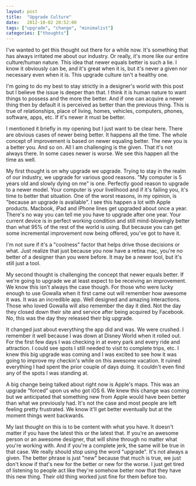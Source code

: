 ```yaml
---
layout: post
title:  "Upgrade Culture"
date:   2012-10-02 20:52:00
tags: ["upgrade", "change", "minimalist"]
categories: ["thoughts"]
---
```


I've wanted to get this thought out there for a while now. It's something that has always irritated me about our industry. Or really, it's more like our entire culture/human nature. This idea that newer equals better is such a lie. I know it obviously can be, and it's great when it is, but it's never a given nor necessary even when it is. This upgrade culture isn't a healthy one.

I'm going to do my best to stay strictly in a designer's world with this post but I believe the issue is deeper than that. I think it is human nature to want things to possess and the more the better. And if one can acquire a newer thing then by default it is perceived as better than the previous thing. This is true of relationships, place of living, homes, vehicles, computers, phones, software, apps, etc. If it's newer it must be better.

I mentioned it briefly in my opening but I just want to be clear here. There are obvious cases of newer being better. It happens all the time. The whole concept of improvement is based on newer equaling better. The new you is a better you. And so on. All I am challenging is the given. That it's not always there. In some cases newer is worse. We see this happen all the time as well.

My first thought is on why upgrade we upgrade. Trying to stay in the realm of our industry, we upgrade for various good reasons. "My computer is 5 years old and slowly dying on me" is one. Perfectly good reason to upgrade to a newer model. Your computer is your livelihood and if it's failing you, it's time to better that situation. One of the worst reasons, in my opinion, is "because an upgrade is available". I see this happen a lot with Apple products. Macbook, iPad and iPhone lines get upgraded about once a year. There's no way you can tell me you have to upgrade after one year. Your current device is in perfect working condition and still mind-blowingly better than what 95% of the rest of the world is using. But because you can get some incremental improvement now being offered, you've got to have it.

I'm not sure if it's a "coolness" factor that helps drive those decisions or what. Just realize that just because you now have a retina mac, you're no better of a designer than you were before. It may be a newer tool, but it's still just a tool.

My second thought is challenging the concept that newer equals better. If we're going to upgrade we at least expect to be receiving an improvement. We know this isn't always the case though. For those who were lucky enough to use Gowalla when it first came out will remember how awesome it was. It was an incredible app. Well designed and amazing interactions. Those who loved Gowalla will also remember the day it died. Not the day they closed down their site and service after being acquired by Facebook. No, this was the day they released their big upgrade.

It changed just about everything the app did and was. We were crushed. I remember it well because I was down at Disney World when it rolled out. For the first few days I was checking in at every park and every ride and attraction. I could see spots I still needed to visit to complete trips, etc. I knew this big upgrade was coming and I was excited to see how it was going to improve my checkin's while on this awesome vacation. It ruined everything I had spent the prior couple of days doing. It couldn't even find any of the spots I was standing at.

A big change being talked about right now is Apple's maps. This was an upgrade "forced" upon us who got iOS 6. We knew this change was coming but we anticipated that something new from Apple would have been better than what we previously had. It's not the case and most people are left feeling pretty frustrated. We know it'll get better eventually but at the moment things went backwards.

My last thought on this is to be content with what you have. It doesn't matter if you have the latest this or the latest that. If you're an awesome person or an awesome designer, that will shine through no matter what you're working with. And if you're a complete jerk, the same will be true in that case. We really should stop using the word "upgrade". It's not always a given. The better phrase is just "new" because that much is true, we just don't know if that's new for the better or new for the worse. I just get tired of listening to people act like they're somehow better now that they have this new thing. Their old thing worked just fine for them before too.